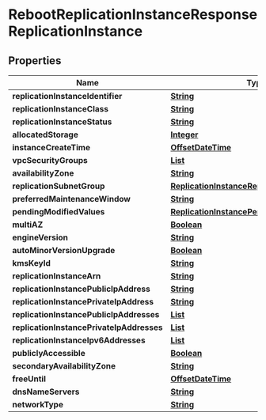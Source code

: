 

# RebootReplicationInstanceResponseReplicationInstance


## Properties

| Name | Type | Description | Notes |
|------------ | ------------- | ------------- | -------------|
|**replicationInstanceIdentifier** | [**String**](String.md) |  |  [optional] |
|**replicationInstanceClass** | [**String**](String.md) |  |  [optional] |
|**replicationInstanceStatus** | [**String**](String.md) |  |  [optional] |
|**allocatedStorage** | [**Integer**](Integer.md) |  |  [optional] |
|**instanceCreateTime** | [**OffsetDateTime**](OffsetDateTime.md) |  |  [optional] |
|**vpcSecurityGroups** | [**List**](List.md) |  |  [optional] |
|**availabilityZone** | [**String**](String.md) |  |  [optional] |
|**replicationSubnetGroup** | [**ReplicationInstanceReplicationSubnetGroup**](ReplicationInstanceReplicationSubnetGroup.md) |  |  [optional] |
|**preferredMaintenanceWindow** | [**String**](String.md) |  |  [optional] |
|**pendingModifiedValues** | [**ReplicationInstancePendingModifiedValues**](ReplicationInstancePendingModifiedValues.md) |  |  [optional] |
|**multiAZ** | [**Boolean**](Boolean.md) |  |  [optional] |
|**engineVersion** | [**String**](String.md) |  |  [optional] |
|**autoMinorVersionUpgrade** | [**Boolean**](Boolean.md) |  |  [optional] |
|**kmsKeyId** | [**String**](String.md) |  |  [optional] |
|**replicationInstanceArn** | [**String**](String.md) |  |  [optional] |
|**replicationInstancePublicIpAddress** | [**String**](String.md) |  |  [optional] |
|**replicationInstancePrivateIpAddress** | [**String**](String.md) |  |  [optional] |
|**replicationInstancePublicIpAddresses** | [**List**](List.md) |  |  [optional] |
|**replicationInstancePrivateIpAddresses** | [**List**](List.md) |  |  [optional] |
|**replicationInstanceIpv6Addresses** | [**List**](List.md) |  |  [optional] |
|**publiclyAccessible** | [**Boolean**](Boolean.md) |  |  [optional] |
|**secondaryAvailabilityZone** | [**String**](String.md) |  |  [optional] |
|**freeUntil** | [**OffsetDateTime**](OffsetDateTime.md) |  |  [optional] |
|**dnsNameServers** | [**String**](String.md) |  |  [optional] |
|**networkType** | [**String**](String.md) |  |  [optional] |



